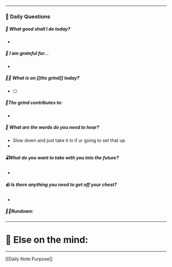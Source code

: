 
---
###  📅 Daily Questions 

##### 💛 What good shall I do today?
- 
##### 💌 I am grateful for...
- 
##### 🤾‍♀️ What is on [[the grind]] today?
 - [ ]  
##### 🧱The grind contributes to:
- 
##### 💭 What are the words do you need to hear?
- Slow down and just take it in if ur going to set that up
- 
##### ⌛What do you want to take with you into the future?
- 
##### 🪨 Is there anything you need to get off your chest?
- 
##### 🏃‍♂️Rundown:


---
# 📝 Else on the mind:

---

[[Daily Note Purpose]]